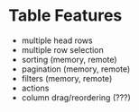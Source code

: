 
# Table Features

- multiple head rows
- multiple row selection
- sorting (memory, remote)
- pagination (memory, remote)
- filters (memory, remote)
- actions
- column drag/reordering (???)
